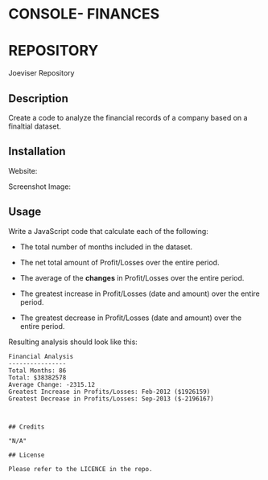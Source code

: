 # CONSOLE- FINANCES


# REPOSITORY
Joeviser Repository


## Description

Create a code to analyze the financial records of a company based on a finaltial dataset.


## Installation
Website:


Screenshot Image:



## Usage

Write a JavaScript code that calculate each of the following:

* The total number of months included in the dataset.

* The net total amount of Profit/Losses over the entire period.

* The average of the **changes** in Profit/Losses over the entire period.

* The greatest increase in Profit/Losses (date and amount) over the entire period.

* The greatest decrease in Profit/Losses (date and amount) over the entire period.

Resulting analysis should look like this:

  ```text
  Financial Analysis 
  ----------------
  Total Months: 86
  Total: $38382578
  Average Change: -2315.12
  Greatest Increase in Profits/Losses: Feb-2012 ($1926159)
  Greatest Decrease in Profits/Losses: Sep-2013 ($-2196167)



## Credits

"N/A"

## License

Please refer to the LICENCE in the repo.